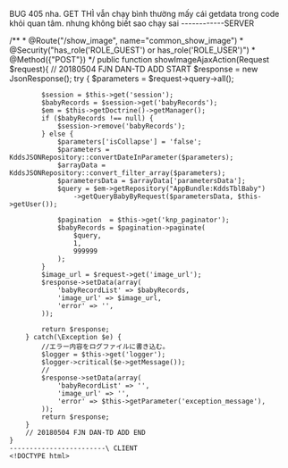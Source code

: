   BUG 405 nha. GET THÌ vẫn chạy bình thường
  mấy cái getdata trong code khỏi quan tâm. nhưng không biết sao chạy sai
  ------------SERVER 
 
 /**
     * @Route("/show_image", name="common_show_image")
     * @Security("has_role('ROLE_GUEST') or has_role('ROLE_USER')")
     * @Method({"POST"})
     */
      public function showImageAjaxAction(Request $request){
        // 20180504 FJN DAN-TD ADD START
        $response = new JsonResponse();
        try {
            $parameters = $request->query->all();

            $session = $this->get('session');
            $babyRecords = $session->get('babyRecords');
            $em = $this->getDoctrine()->getManager();
            if ($babyRecords !== null) {
                $session->remove('babyRecords');
            } else {
                $parameters['isCollapse'] = 'false';
                $parameters = KddsJSONRepository::convertDateInParameter($parameters);
                $arrayData = KddsJSONRepository::convert_filter_array($parameters);
                $parametersData = $arrayData['parametersData'];
                $query = $em->getRepository("AppBundle:KddsTblBaby")
                    ->getQueryBabyByRequest($parametersData, $this->getUser());

                $pagination  = $this->get('knp_paginator');
                $babyRecords = $pagination->paginate(
                    $query,
                    1,
                    999999
                );
            }
            $image_url = $request->get('image_url');
            $response->setData(array(
                'babyRecordList' => $babyRecords,
                'image_url' => $image_url,
                'error' => '',
            ));

            return $response;
        } catch(\Exception $e) {
            //エラー内容をログファイルに書き込む。
            $logger = $this->get('logger');
            $logger->critical($e->getMessage());
            //
            $response->setData(array(
                'babyRecordList' => '',
                'image_url' => '',
                'error' => $this->getParameter('exception_message'),
            ));
            return $response;
        }
        // 20180504 FJN DAN-TD ADD END
    }
    ------------------------\ CLIENT
    <!DOCTYPE html>
<html lang="ja">
<head>
    <title>
        {{ image_url | split('/') | last }}
    </title>
    <meta name="viewport" content="width=device-width, initial-scale=1">
    <meta http-equiv="Content-Type" content="text/html; charset=utf-8" />
    <link rel="icon" type="image/x-icon" href="{{ asset('favicon.ico') }}" />
    <!-- 20180405 FJN DAN-TN ADD -->
    <link rel="stylesheet" href="{{ asset('css/bootstrap.min.css') }}">
    <style>
        .table {
            display: table;
            height: calc(100% - 16px);
            width: calc(100% - 16px);
            position: absolute;
            user-select: none;
        }
        .table-cell {
            display: table-cell;
            text-align: center;
            vertical-align: middle;
        }
        .div-btn{
            float: right;
            width: 180px;
        }
        .btn-background{
            background: #031da3
        }
        .btn-collapse {
            background: #031da3;
            color: #FFFFFF;
            height: 40px;
            text-align: center;
            line-height: 0;
            border-top-right-radius: 0em;
            border-top-left-radius: 0em;

        }
        .btn-collapse:focus,
        .btn-collapse:hover {
            color: #FFFFFF;
            background-color: #031da3;
            box-shadow: 0 5px 15px #888888;
        }
        .btn-collapse:active {
            box-shadow: inset 0 0 0 1px #031da3,inset 0 5px 30px #031da3;
        }
    </style>
</head>
<body>
    <!-- 20180405 FJN DAN-TN ADD START col-md-1 col-md-offset-9-->
   {# <form id="formRoleSearch" action="{{ path('role_search_ajax') }}" method="POST">#}
    <div class="row">
        <div class="div-btn">
            <div class="container-fluid">
                <div class="form-group">            
                    <button id="btnNext" type="submit" class="btn btn-default btn-background btn-collapse form-control">
                        次へ&emsp;
                        <span class="pull-right">
                        <span class="glyphicon glyphicon-arrow-right">
                        </span>
                        </span>
                    </button>            
                </div>
            </div>
        </div>
        <div class="div-btn">
            <div class="container-fluid">
                <div class="form-group">
                    <button id="btnBack" type="submit" class="btn btn-default btn-background btn-collapse form-control">
                        &emsp;前へ
                        <span class="pull-left">
                        <span class="glyphicon glyphicon-arrow-left">
                        </span>
                        </span>
                    </button>
                </div>
            </div>
        </div>
    </div>
    {% for babyRecord in babyRecordList %}
        <tr>
            {% set detail_link = path('baby_detail', {babyPatternNo: babyRecord[0].babyPatternNo|trim(' ', 'right'),
                'search_params': app.request.query.all}) %}
            <td>
                <label class="form-group product-label">{{ babyRecord[0].babyPatternNo|trim(' ', 'right') }}</label>
            </td>
        </tr>
    {% endfor %}
   {# </form>#}
    <!-- 20180405 FJN DAN-TN ADD END -->
    <div class="table">
        <div class="table-cell">
            {#<img src="{{ path('common_s3_get_image', {'id':formatS3FilePath(image_url)}) }}"/>#}
            <img src="{{ asset('images/PHP.png') }}"/>
        </div>
    </div>
</body>
<!-- 20180405 FJN DAN-TN ADD START -->
<script src="{{ asset('js/show-images.js') }}"></script>
<script src="{{ asset('js/jquery.min.js') }}"></script>
<script>
         $(document).ready(function() {
             var image_url = null;
             var babyRecordList = null;
             var sortOrder = null;
             var itemPerPage = null;
             var thumbnail = null;
             var ROOT_URL = location.href;
             $.ajax({
                 type: 'POST',
                 url: ROOT_URL,
                 success: function (response) {
                     console.log(response);
                     console.log(response.image_url);
                 },
                 error: function(XMLHttpRequest, textStatus, errorThrown) {
                    console.log(textStatus);
                    console.log(errorThrown);
                 }
             });
         });

</script>
<!-- 20180405 FJN DAN-TN ADD END -->
</html>
----

